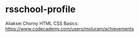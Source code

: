 # rsschool-profile
Aliaksei Chorny
HTML CSS Basics: https://www.codecademy.com/users/moluram/achievements
